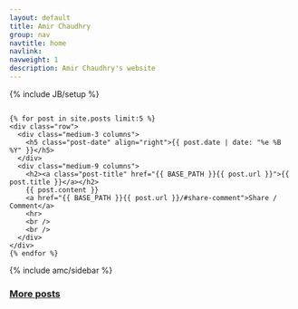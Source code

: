 ```yaml
---
layout: default
title: Amir Chaudhry
group: nav
navtitle: home
navlink: 
navweight: 1
description: Amir Chaudhry's website
---
```

{% include JB/setup %}

<div class="row">
  <div class="medium-9 columns">

    {% for post in site.posts limit:5 %}
    <div class="row">
      <div class="medium-3 columns">
        <h5 class="post-date" align="right">{{ post.date | date: "%e %B %Y" }}</h5>
      </div>
      <div class="medium-9 columns">
        <h2><a class="post-title" href="{{ BASE_PATH }}{{ post.url }}">{{ post.title }}</a></h2>
        {{ post.content }}
        <a href="{{ BASE_PATH }}{{ post.url }}/#share-comment">Share / Comment</a>
        <hr>
        <br />
        <br />
      </div>
    </div>
    {% endfor %}

  </div>
  <div class="medium-3 columns">
    {% include amc/sidebar %}
  </div>
</div>


<!-- Crazy nesting just to match post alignment -->
<div class="row">
  <div class="medium-9 columns">
    <div class="row">
      <div class="medium-9 medium-offset-3 columns">
        <h3><a href="{{ BASE_PATH }}{{ site.JB.archive_path }}">More posts</a></h3>
      </div>
    </div>
  </div>
</div>
